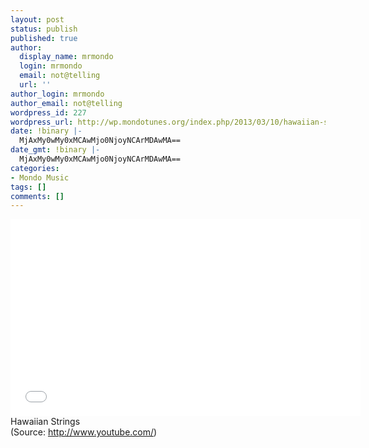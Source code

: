 ```yaml
---
layout: post
status: publish
published: true
author:
  display_name: mrmondo
  login: mrmondo
  email: not@telling
  url: ''
author_login: mrmondo
author_email: not@telling
wordpress_id: 227
wordpress_url: http://wp.mondotunes.org/index.php/2013/03/10/hawaiian-strings/
date: !binary |-
  MjAxMy0wMy0xMCAwMjo0NjoyNCArMDAwMA==
date_gmt: !binary |-
  MjAxMy0wMy0xMCAwMjo0NjoyNCArMDAwMA==
categories:
- Mondo Music
tags: []
comments: []
---
```

<iframe width="560" height="315" src="//www.youtube.com/embed/1vkZFlXRMlY" frameborder="0"> </iframe>
Hawaiian Strings
<div class="attribution">(<span>Source:</span> <a href="http://www.youtube.com/">http://www.youtube.com/</a>)</div>

